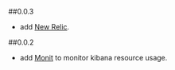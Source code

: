 ##0.0.3
* add [New Relic](https://newrelic.com). 

##0.0.2
* add [Monit](https://mmonit.com/monit/) to monitor kibana resource usage. 